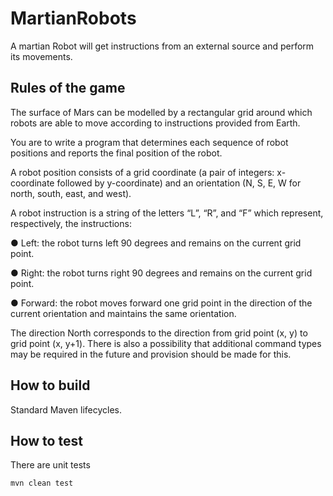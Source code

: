 # MartianRobots
A martian Robot will get instructions from an external source and perform its movements.

Rules of the game
-------------
The surface of Mars can be modelled by a rectangular grid around which robots are able to move according to instructions provided from Earth. 

You are to write a program that determines each sequence of robot positions and reports the final position of the robot.

A robot position consists of a grid coordinate (a pair of integers: x-coordinate followed by y-coordinate) and an orientation (N, S, E, W for north, south, east, and west).

A robot instruction is a string of the letters “L”, “R”, and “F” which represent, respectively, the instructions:

● Left: the robot turns left 90 degrees and remains on the current grid point.

● Right: the robot turns right 90 degrees and remains on the current grid point.

● Forward: the robot moves forward one grid point in the direction of the current
orientation and maintains the same orientation.

The direction North corresponds to the direction from grid point (x, y) to grid point (x, y+1). There is also a possibility that additional command types may be required in the future and provision should be made for this.

How to build
------------
Standard Maven lifecycles. 

How to test
-----------
There are unit tests

`mvn clean test` 

 

